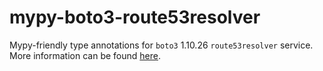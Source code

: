 # mypy-boto3-route53resolver

Mypy-friendly type annotations for `boto3` 1.10.26 `route53resolver` service.
More information can be found [here](https://github.com/vemel/mypy_boto3).
